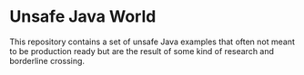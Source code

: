 Unsafe Java World
=================

This repository contains a set of unsafe Java examples that often not meant to be production ready but are the result of some kind of research and borderline crossing.
